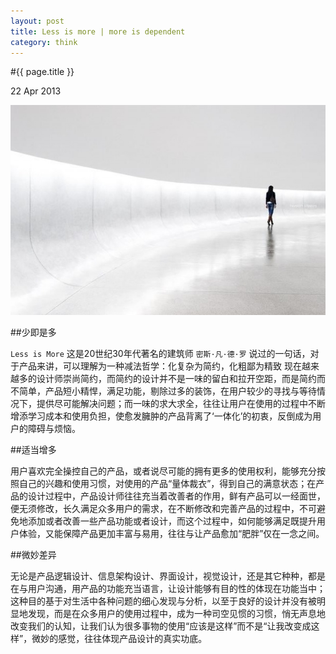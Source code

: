 ```yaml
---
layout: post
title: Less is more | more is dependent
category: think
---
```


#{{ page.title }}

<p class="meta">22 Apr 2013</p>

![hello](/assets/img/1.jpg)

##少即是多

`Less is More` 这是20世纪30年代著名的建筑师 `密斯·凡·德·罗` 说过的一句话，对于产品来讲，可以理解为一种减法哲学：化复杂为简约，化粗鄙为精致
现在越来越多的设计师崇尚简约，而简约的设计并不是一味的留白和拉开空距，而是简约而不简单，产品短小精悍，满足功能，剔除过多的装饰，在用户较少的寻找与等待情况下，提供尽可能解决问题；而一味的求大求全，往往让用户在使用的过程中不断增添学习成本和使用负担，使愈发臃肿的产品背离了‘一体化’的初衷，反倒成为用户的障碍与烦恼。

##适当增多

用户喜欢完全操控自己的产品，或者说尽可能的拥有更多的使用权利，能够充分按照自己的兴趣和使用习惯，对使用的产品“量体裁衣”，得到自己的满意状态；在产品的设计过程中，产品设计师往往充当着改善者的作用，鲜有产品可以一经面世，便无须修改，长久满足众多用户的需求，在不断修改和完善产品的过程中，不可避免地添加或者改善一些产品功能或者设计，而这个过程中，如何能够满足既提升用户体验，又能保障产品更加丰富与易用，往往与让产品愈加“肥胖”仅在一念之间。

##微妙差异

无论是产品逻辑设计、信息架构设计、界面设计，视觉设计，还是其它种种，都是在与用户沟通，用产品的功能充当语言，让设计能够有目的性的体现在功能当中；这种目的基于对生活中各种问题的细心发现与分析，以至于良好的设计并没有被明显地发现，而是在众多用户的使用过程中，成为一种司空见惯的习惯，悄无声息地改变我们的认知，让我们认为很多事物的使用“应该是这样”而不是“让我改变成这样”，微妙的感觉，往往体现产品设计的真实功底。





